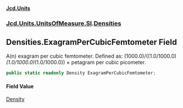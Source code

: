 #### [Jcd.Units](index.md 'index')
### [Jcd.Units.UnitsOfMeasure.SI](Jcd.Units.UnitsOfMeasure.SI.md 'Jcd.Units.UnitsOfMeasure.SI').[Densities](Densities.md 'Jcd.Units.UnitsOfMeasure.SI.Densities')

## Densities.ExagramPerCubicFemtometer Field

A(n) exagram per cubic femtometer. Defined as: (1000.0)/((1.0/1000.0)*(1.0/1000.0)*(1.0/1000.0)) × petagram per cubic picometer.

```csharp
public static readonly Density ExagramPerCubicFemtometer;
```

#### Field Value
[Density](Density.md 'Jcd.Units.UnitTypes.Density')